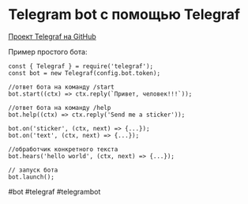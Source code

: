 # Telegram bot с помощью Telegraf

[Проект Telegraf на GitHub](https://github.com/telegraf/telegraf)

Пример простого бота:

```
const { Telegraf } = require('telegraf');
const bot = new Telegraf(config.bot.token);

//ответ бота на команду /start
bot.start((ctx) => ctx.reply(`Привет, человек!!!`));

//ответ бота на команду /help
bot.help((ctx) => ctx.reply('Send me a sticker'));

bot.on('sticker', (ctx, next) => {...});
bot.on('text', (ctx, next) => {...});

//обработчик конкретного текста
bot.hears('hello world', (ctx, next) => {...});

// запуск бота
bot.launch();
```

#bot #telegraf #telegrambot